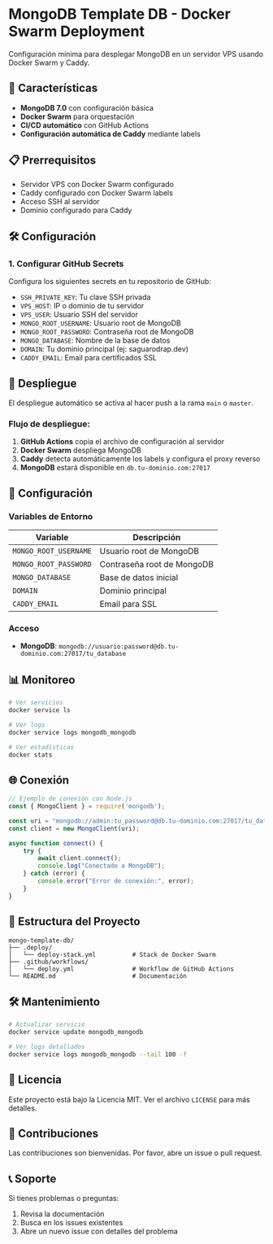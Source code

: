 # MongoDB Template DB - Docker Swarm Deployment

Configuración mínima para desplegar MongoDB en un servidor VPS usando Docker Swarm y Caddy.

## 🚀 Características

- **MongoDB 7.0** con configuración básica
- **Docker Swarm** para orquestación
- **CI/CD automático** con GitHub Actions
- **Configuración automática de Caddy** mediante labels

## 📋 Prerrequisitos

- Servidor VPS con Docker Swarm configurado
- Caddy configurado con Docker Swarm labels
- Acceso SSH al servidor
- Dominio configurado para Caddy

## 🛠️ Configuración

### 1. Configurar GitHub Secrets

Configura los siguientes secrets en tu repositorio de GitHub:

- `SSH_PRIVATE_KEY`: Tu clave SSH privada
- `VPS_HOST`: IP o dominio de tu servidor
- `VPS_USER`: Usuario SSH del servidor
- `MONGO_ROOT_USERNAME`: Usuario root de MongoDB
- `MONGO_ROOT_PASSWORD`: Contraseña root de MongoDB
- `MONGO_DATABASE`: Nombre de la base de datos
- `DOMAIN`: Tu dominio principal (ej: saguarodrap.dev)
- `CADDY_EMAIL`: Email para certificados SSL

## 🚀 Despliegue

El despliegue automático se activa al hacer push a la rama `main` o `master`.

### Flujo de despliegue:
1. **GitHub Actions** copia el archivo de configuración al servidor
2. **Docker Swarm** despliega MongoDB
3. **Caddy** detecta automáticamente los labels y configura el proxy reverso
4. **MongoDB** estará disponible en `db.tu-dominio.com:27017`

## 🔧 Configuración

### Variables de Entorno

| Variable | Descripción |
|----------|-------------|
| `MONGO_ROOT_USERNAME` | Usuario root de MongoDB |
| `MONGO_ROOT_PASSWORD` | Contraseña root de MongoDB |
| `MONGO_DATABASE` | Base de datos inicial |
| `DOMAIN` | Dominio principal |
| `CADDY_EMAIL` | Email para SSL |

### Acceso

- **MongoDB**: `mongodb://usuario:password@db.tu-dominio.com:27017/tu_database`

## 📊 Monitoreo

```bash
# Ver servicios
docker service ls

# Ver logs
docker service logs mongodb_mongodb

# Ver estadísticas
docker stats
```

## 🌐 Conexión

```javascript
// Ejemplo de conexión con Node.js
const { MongoClient } = require('mongodb');

const uri = "mongodb://admin:tu_password@db.tu-dominio.com:27017/tu_database";
const client = new MongoClient(uri);

async function connect() {
    try {
        await client.connect();
        console.log("Conectado a MongoDB");
    } catch (error) {
        console.error("Error de conexión:", error);
    }
}
```

## 📝 Estructura del Proyecto

```
mongo-template-db/
├── .deploy/
│   └── deploy-stack.yml          # Stack de Docker Swarm
├── .github/workflows/
│   └── deploy.yml                # Workflow de GitHub Actions
└── README.md                     # Documentación
```

## 🛠️ Mantenimiento

```bash
# Actualizar servicio
docker service update mongodb_mongodb

# Ver logs detallados
docker service logs mongodb_mongodb --tail 100 -f
```

## 📝 Licencia

Este proyecto está bajo la Licencia MIT. Ver el archivo `LICENSE` para más detalles.

## 🤝 Contribuciones

Las contribuciones son bienvenidas. Por favor, abre un issue o pull request.

## 📞 Soporte

Si tienes problemas o preguntas:

1. Revisa la documentación
2. Busca en los issues existentes
3. Abre un nuevo issue con detalles del problema 